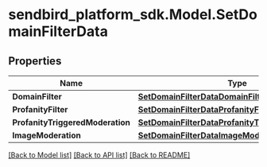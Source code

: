 
# sendbird_platform_sdk.Model.SetDomainFilterData

## Properties

Name | Type | Description | Notes
------------ | ------------- | ------------- | -------------
**DomainFilter** | [**SetDomainFilterDataDomainFilter**](SetDomainFilterDataDomainFilter.md) |  | [optional] 
**ProfanityFilter** | [**SetDomainFilterDataProfanityFilter**](SetDomainFilterDataProfanityFilter.md) |  | [optional] 
**ProfanityTriggeredModeration** | [**SetDomainFilterDataProfanityTriggeredModeration**](SetDomainFilterDataProfanityTriggeredModeration.md) |  | [optional] 
**ImageModeration** | [**SetDomainFilterDataImageModeration**](SetDomainFilterDataImageModeration.md) |  | [optional] 

[[Back to Model list]](../README.md#documentation-for-models)
[[Back to API list]](../README.md#documentation-for-api-endpoints)
[[Back to README]](../README.md)

